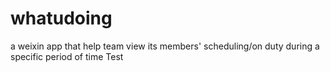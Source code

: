 # whatudoing
a weixin app that help team view its members' scheduling/on duty during a specific period of time
Test
